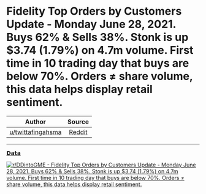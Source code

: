 Fidelity Top Orders by Customers Update - Monday June 28, 2021. Buys 62% & Sells 38%. Stonk is up $3.74 (1.79%) on 4.7m volume. First time in 10 trading day that buys are below 70%. Orders ≠ share volume, this data helps display retail sentiment.
======================================================================================================================================================================================================================================================

| Author      | Source | 
|  :----:     |    :----:   |        
| [u/twittafingahsma](https://www.reddit.com/user/twittafingahsma/) | [Reddit](https://www.reddit.com/r/DDintoGME/comments/o9sc3o/fidelity_top_orders_by_customers_update_monday/) |

---

[𝗗𝗮𝘁𝗮](https://www.reddit.com/r/DDintoGME/search?q=flair_name%3A%22%F0%9D%97%97%F0%9D%97%AE%F0%9D%98%81%F0%9D%97%AE%22&restrict_sr=1)

[![r/DDintoGME - Fidelity Top Orders by Customers Update - Monday June 28, 2021. Buys 62% & Sells 38%. Stonk is up $3.74 (1.79%) on 4.7m volume. First time in 10 trading day that buys are below 70%. Orders ≠ share volume, this data helps display retail sentiment.](https://i.redd.it/s9xmc531d2871.png)](https://i.redd.it/s9xmc531d2871.png)
